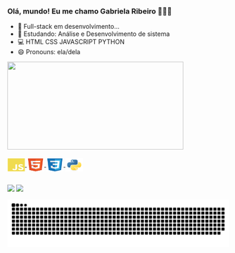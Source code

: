 ### Olá, mundo! Eu me chamo Gabriela Ribeiro 🌼🌼🌼

- 🔭 Full-stack em desenvolvimento...
- 🌱 Estudando: Análise e Desenvolvimento de sistema
- 💻 HTML CSS JAVASCRIPT PYTHON
- 😄 Pronouns: ela/dela

<div>
  <a href="https://github.com/mrsribeirogabriela">
  <img height="200em" width = "400em" src="https://github-readme-stats.vercel.app/api?username=mrsribeirogabriela&show_icons=true&theme=gruvbox&include_all_commits=true&count_private=true"/>
 

 
  
</div>

 <div style="display: inline_block"><br>
  <img align="center" alt="Rafa-Js" height="30" width="40" src="https://raw.githubusercontent.com/devicons/devicon/master/icons/javascript/javascript-plain.svg">
  <img align="center" alt="Rafa-HTML" height="30" width="40" src="https://raw.githubusercontent.com/devicons/devicon/master/icons/html5/html5-original.svg">
  <img align="center" alt="Rafa-CSS" height="30" width="40" src="https://raw.githubusercontent.com/devicons/devicon/master/icons/css3/css3-original.svg">
  <img align="center" alt="Rafa-Python" height="30" width="40" src="https://raw.githubusercontent.com/devicons/devicon/master/icons/python/python-original.svg">
</div>
  
  ##
  
  <div>
  <a href = "mailto:mrsribeirogabriela@gmail.com"><img src="https://img.shields.io/badge/-Gmail-%23333?style=for-the-badge&logo=gmail&logoColor=white" target="_blank"></a>
  <a href="https://www.linkedin.com/in/gabriela-ribeiro-7baa87116/a" target="_blank"><img src="https://img.shields.io/badge/-LinkedIn-%230077B5?style=for-the-badge&logo=linkedin&logoColor=white" target="_blank"></a> 
    
  
  ![Snake animation](https://github.com/MrsRibeiroGabriela/mrsribeirogabriela/blob/output/github-contribution-grid-snake.svg)
  </div>
